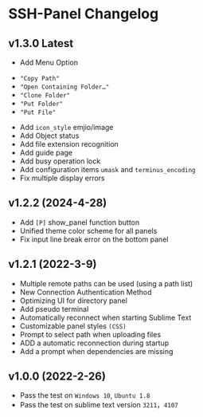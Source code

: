 SSH-Panel Changelog
===================

v1.3.0 Latest
-------------
* Add Menu Option
- `"Copy Path"`
- `"Open Containing Folder…"`
- `"Clone Folder"`
- `"Put Folder"`
- `"Put File"`
* Add `icon_style` emjio/image
* Add Object status
* Add file extension recognition
* Add guide page
* Add busy operation lock
* Add configuration items `umask` and `terminus_encoding`
* Fix multiple display errors

v1.2.2 (2024-4-28)
------------------
* Add `[P]` show_panel function button
* Unified theme color scheme for all panels
* Fix input line break error on the bottom panel

v1.2.1 (2022-3-9)
-----------------

* Multiple remote paths can be used (using a path list)
* New Connection Authentication Method
* Optimizing UI for directory panel
* Add pseudo terminal
* Automatically reconnect when starting Sublime Text
* Customizable panel styles `(CSS)`
* Prompt to select path when uploading files
* ADD a automatic reconnection during startup
* Add a prompt when dependencies are missing

v1.0.0 (2022-2-26)
------------------

* Pass the test on `Windows 10`, `Ubuntu 1.8`
* Pass the test on sublime text version `3211`，`4107`